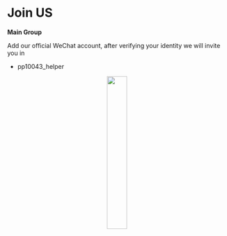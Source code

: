 <!--
 * @Author: WANG Maonan
 * @Date: 2021-05-05 14:51:06
 * @Description: 英文版的加入我们
 * @LastEditTime: 2021-07-06 15:55:52
-->
# Join US
<!-- **Joint-Letter Group**

Contact us by email and you will be invited into our joint-letter group chat. 
**Please use your school email address to verify**. 
Don't forget containing the following information. 

- **Title**: \[Group chat verification\] + Undergraduate(graduate) School + Nickname 
- **Body**: WeChat ID + Undergraduate(graduate) School + Major (WeChat ID is required to join the group chat)  
- **Recipients**: susong177@outlook.com -->

**Main Group**

Add our official WeChat account, after verifying your identity we will invite you in

- pp10043_helper

<p align="center">
    <img src="https://10043.org/assets/images/pp10043_helper.png" width="30%">
</p>